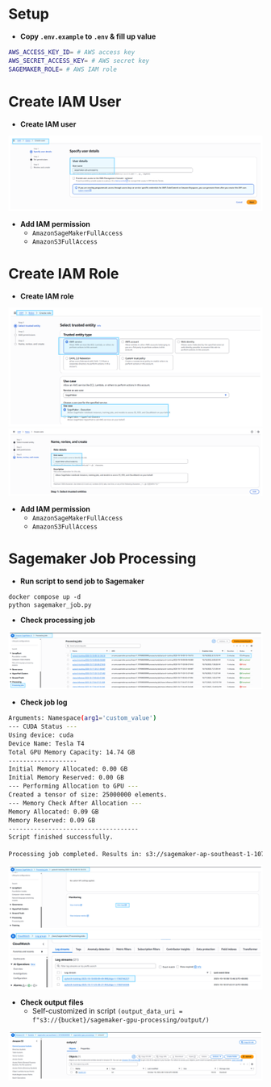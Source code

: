 # Setup
-  **Copy `.env.example` to `.env` & fill up value**
```bash
AWS_ACCESS_KEY_ID= # AWS access key
AWS_SECRET_ACCESS_KEY= # AWS secret key
SAGEMAKER_ROLE= # AWS IAM role
```

# Create IAM User
- **Create IAM user**

![image](./assets/3.PNG)

- **Add IAM permission**
    - `AmazonSageMakerFullAccess`
    - `AmazonS3FullAccess`

# Create IAM Role

- **Create IAM role**

![image](./assets/1.PNG)
![image](./assets/2.PNG)

- **Add IAM permission**
    - `AmazonSageMakerFullAccess`
    - `AmazonS3FullAccess`

# Sagemaker Job Processing
- **Run script to send job to Sagemaker**
```shell
docker compose up -d
python sagemaker_job.py
```

- **Check processing job**

![image](./assets/4.PNG)

- **Check job log**
```bash
Arguments: Namespace(arg1='custom_value')
--- CUDA Status ---
Using device: cuda
Device Name: Tesla T4
Total GPU Memory Capacity: 14.74 GB
-------------------
Initial Memory Allocated: 0.00 GB
Initial Memory Reserved: 0.00 GB
--- Performing Allocation to GPU ---
Created a tensor of size: 25000000 elements.
--- Memory Check After Allocation ---
Memory Allocated: 0.09 GB
Memory Reserved: 0.09 GB
------------------------------------
Script finished successfully.

Processing job completed. Results in: s3://sagemaker-ap-southeast-1-107698500998/sagemaker-gpu-processing/output/
```

![image](./assets/5.PNG)
![image](./assets/6.PNG)

- **Check output files**
    - Self-customized in script `(output_data_uri = f"s3://{bucket}/sagemaker-gpu-processing/output/)`

![image](./assets/7.PNG)